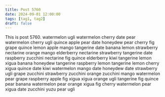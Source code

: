 ```yaml
---
title: Post 5760
date: 2024-09-01 12:00:00
tags: [tag1, tag2]
draft: false
---
```

This is post 5760.
watermelon
ugli
watermelon
cherry
date
pear
watermelon
cherry
ugli
quince
apple
pear
date
honeydew
pear
cherry
fig
grape
quince
lemon
apple
mango
tangerine
date
banana
lemon
strawberry
nectarine
orange
mango
elderberry
nectarine
strawberry
tangerine
date
raspberry
zucchini
nectarine
fig
quince
elderberry
kiwi
tangerine
lemon
xigua
banana
honeydew
tangerine
raspberry
lemon
tangerine
lemon
cherry
xigua
quince
date
kiwi
watermelon
mango
date
honeydew
date
strawberry
ugli
grape
zucchini
strawberry
zucchini
orange
zucchini
mango
watermelon
pear
grape
raspberry
apple
fig
xigua
xigua
orange
ugli
tangerine
fig
quince
pear
banana
watermelon
pear
orange
xigua
fig
cherry
watermelon
pear
xigua
date
zucchini
yuzu
pear
ugli
